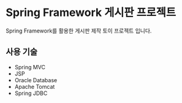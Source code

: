 # Spring Framework 게시판 프로젝트

Spring Framework를 활용한 게시판 제작 토이 프로젝트 입니다.

## 사용 기술

  - Spring MVC
  - JSP
  - Oracle Database
  - Apache Tomcat
  - Spring JDBC
